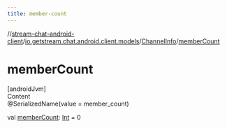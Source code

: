 ```yaml
---
title: member-count
---
```

//[stream-chat-android-client](../../../index.md)/[io.getstream.chat.android.client.models](../index.md)/[ChannelInfo](index.md)/[memberCount](memberCount.md)



# memberCount  
[androidJvm]  
Content  
@SerializedName(value = member_count)  
  
val [memberCount](memberCount.md): [Int](https://kotlinlang.org/api/latest/jvm/stdlib/kotlin/-int/index.html) = 0  




